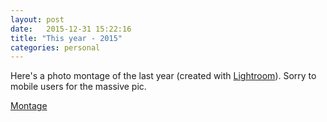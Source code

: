 ```yaml
---
layout: post
date:   2015-12-31 15:22:16
title: "This year - 2015"
categories: personal
---
```


Here's a photo montage of the last year (created with [Lightroom](https://lightroom.adobe.com)). Sorry to mobile users for the massive pic.

<a href="/resources/2015.jpg" data-lightbox="montage">Montage</a><br/>
